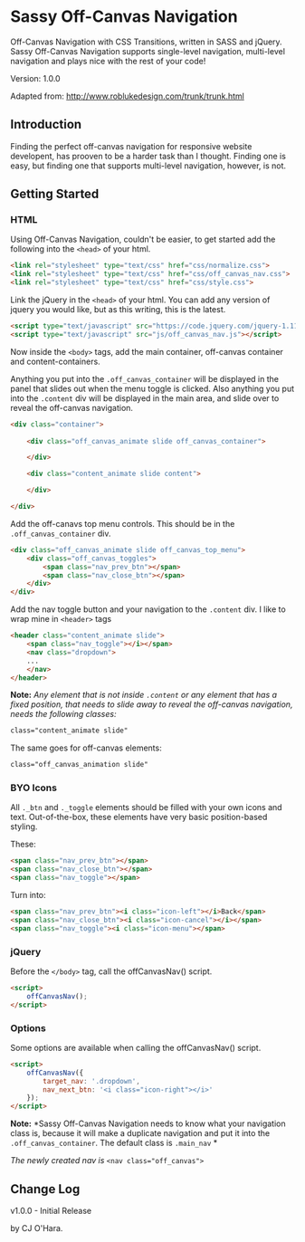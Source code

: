 Sassy Off-Canvas Navigation
===========================

Off-Canvas Navigation with CSS Transitions, written in SASS and jQuery. Sassy Off-Canvas Navigation supports single-level navigation, multi-level navigation and plays nice with the rest of your code!

Version: 1.0.0

Adapted from: http://www.roblukedesign.com/trunk/trunk.html

## Introduction

Finding the perfect off-canvas navigation for responsive website developent, has prooven to be a harder task than I thought. Finding one is easy, but finding one that supports multi-level navigation, however, is not.

## Getting Started

### HTML

Using Off-Canvas Navigation, couldn't be easier, to get started add the following into the `<head>` of your html.

```html
<link rel="stylesheet" type="text/css" href="css/normalize.css">
<link rel="stylesheet" type="text/css" href="css/off_canvas_nav.css">
<link rel="stylesheet" type="text/css" href="css/style.css">
```

Link the jQuery in the `<head>` of your html.
You can add any version of jquery you would like, but as this writing, this is the latest.

```html
<script type="text/javascript" src="https://code.jquery.com/jquery-1.11.1.min.js"></script>
<script type="text/javascript" src="js/off_canvas_nav.js"></script>
```

Now inside the `<body>` tags, add the main container, off-canvas container and content-containers.

Anything you put into the `.off_canvas_container` will be displayed in the panel that slides out when the menu toggle is clicked. Also anything you put into the `.content` div will be displayed in the main area, and slide over to reveal the off-canvas navigation.

```html
<div class="container">
	
	<div class="off_canvas_animate slide off_canvas_container">

	</div>

	<div class="content_animate slide content">

	</div>

</div>
```

Add the off-canavs top menu controls. This should be in the `.off_canvas_container` div.

```html
<div class="off_canvas_animate slide off_canvas_top_menu">
	<div class="off_canvas_toggles">
		<span class="nav_prev_btn"></span>
		<span class="nav_close_btn"></span>
	</div>
</div>
```

Add the nav toggle button and your navigation to the `.content` div. I like to wrap mine in `<header>` tags

```html
<header class="content_animate slide">
	<span class="nav_toggle"></i></span>
	<nav class="dropdown">
	...
	</nav>
</header>
```

**Note:** *Any element that is not inside `.content` or any element that has a fixed position, that needs to slide away to reveal the off-canvas navigation, needs the following classes:*

```html
class="content_animate slide"
```
The same goes for off-canvas elements:
```html
class="off_canvas_animation slide"
```

### BYO Icons

All `._btn` and `._toggle` elements should be filled with your own icons and text. Out-of-the-box, these elements have very basic position-based styling.

These:
```html
<span class="nav_prev_btn"></span>
<span class="nav_close_btn"></span>
<span class="nav_toggle"></span>
```
Turn into:
```html
<span class="nav_prev_btn"><i class="icon-left"></i>Back</span>
<span class="nav_close_btn"><i class="icon-cancel"></i></span>
<span class="nav_toggle"><i class="icon-menu"></span>
```

### jQuery

Before the `</body>` tag, call the offCanvasNav() script.

```html
<script>
	offCanvasNav();
</script>
```

### Options

Some options are available when calling the offCanvasNav() script.

```html
<script>
	offCanvasNav({
		target_nav: '.dropdown',
		nav_next_btn: '<i class="icon-right"></i>'
	});
</script>
```

**Note:** *Sassy Off-Canvas Navigation needs to know what your navigation class is, because it will make a duplicate navigation and put it into the `.off_canvas_container`. The default class is `.main_nav` *

*The newly created nav is* `<nav class="off_canvas">`

## Change Log
v1.0.0 - Initial Release

by CJ O'Hara.